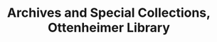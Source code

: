 ---
layout: repo
title: "Archives and Special Collections, Ottenheimer Library"
id: 1319
permalink: repos/1319/
---